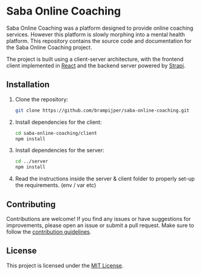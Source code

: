 # Saba Online Coaching

Saba Online Coaching was a platform designed to provide online coaching services. However this platform is slowly morphing into a mental health platform.
This repository contains the source code and documentation for the Saba Online Coaching project.

The project is built using a client-server architecture, with the frontend client implemented in [React](https://reactjs.org/) and the backend server powered by [Strapi](https://strapi.io/).

## Installation

1. Clone the repository:

   ```bash
   git clone https://github.com/brampijper/saba-online-coaching.git
   ```

2. Install dependencies for the client:

   ```bash
   cd saba-online-coaching/client
   npm install
   ```

3. Install dependencies for the server:

   ```bash
   cd ../server
   npm install
   ```

4. Read the instructions inside the server & client folder to properly set-up the requirements. (env / var etc)


## Contributing

Contributions are welcome! If you find any issues or have suggestions for improvements, please open an issue or submit a pull request. Make sure to follow the [contribution guidelines](CONTRIBUTING.md).

## License

This project is licensed under the [MIT License](LICENSE).

